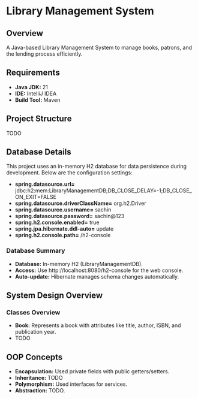 # Library Management System

## Overview
A Java-based Library Management System to manage books, patrons, and the lending process efficiently.

## Requirements
* **Java JDK:** 21 
* **IDE:** IntelliJ IDEA
* **Build Tool:** Maven


## Project Structure
TODO

## Database Details
This project uses an in-memory H2 database for data persistence during development. Below are the configuration settings:
* **spring.datasource.url=** jdbc:h2:mem:LibraryManagementDB;DB_CLOSE_DELAY=-1;DB_CLOSE_ON_EXIT=FALSE
* **spring.datasource.driverClassName=** org.h2.Driver
* **spring.datasource.username=** sachin
* **spring.datasource.password=** sachin@123
* **spring.h2.console.enabled=** true
* **spring.jpa.hibernate.ddl-auto=** update
* **spring.h2.console.path=** /h2-console

### Database Summary
* **Database:** In-memory H2 (LibraryManagementDB).
* **Access:** Use http://localhost:8080/h2-console for the web console.
* **Auto-update:** Hibernate manages schema changes automatically.

## System Design Overview

### Classes Overview
* **Book:** Represents a book with attributes like title, author, ISBN, and publication year.
* TODO

## OOP Concepts
* **Encapsulation:** Used private fields with public getters/setters.
* **Inheritance:** TODO
* **Polymorphism:** Used interfaces for services.
* **Abstraction:** TODO.